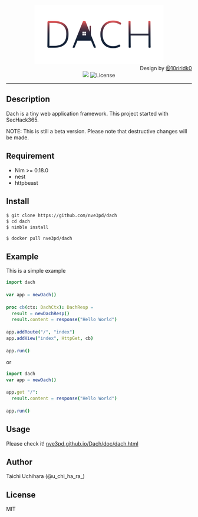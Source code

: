 <div align="center">
  <img src="img/logo.svg" width=350>
</div>

<div align="right">Design by <a href="https://github.com/10riridk0">@10riridk0</a></div>

<div align="center">
  <img src="https://travis-ci.com/nve3pd/Dach.svg?branch=master">
  <img src="https://img.shields.io/github/license/MasoniteFramework/core.svg" alt="License"> 
</div>

---

## Description
Dach is a tiny web application framework. This project started with SecHack365.  

NOTE: This is still a beta version. Please note that destructive changes will be made.

## Requirement

- Nim >= 0.18.0
- nest
- httpbeast

## Install

```
$ git clone https://github.com/nve3pd/dach
$ cd dach
$ nimble install
```

```
$ docker pull nve3pd/dach
```

## Example

This is a simple example

```nim
import dach

var app = newDach()

proc cb(ctx: DachCtx): DachResp =
  result = newDachResp()
  result.content = response("Hello World")

app.addRoute("/", "index")
app.addView("index", HttpGet, cb)

app.run()
```

or 

```nim
import dach
var app = newDach()
      
app.get "/":
  result.content = response("Hello World")
      
app.run()
```

## Usage
Please check it! [nve3pd.github.io/Dach/doc/dach.html](https://nve3pd.github.io/Dach/doc/dach.html)

## Author
Taichi Uchihara (@u\_chi\_ha\_ra\_)

## License
MIT

